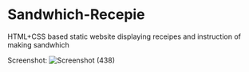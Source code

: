 # Sandwhich-Recepie
HTML+CSS  based static website displaying receipes and instruction of making sandwhich

Screenshot:
![Screenshot (438)](https://user-images.githubusercontent.com/60805047/132946011-95d800ee-9de2-4957-8302-1429ce2a80e8.png)
